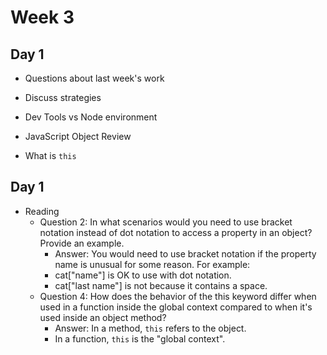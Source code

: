# Week 3

## Day 1

- Questions about last week's work
- Discuss strategies
- Dev Tools vs Node environment

- JavaScript Object Review
- What is `this`

## Day 1

- Reading
  - Question 2: In what scenarios would you need to use bracket notation instead of dot notation to access a property in an object? Provide an example.
    - Answer: You would need to use bracket notation if the property name is unusual for some reason. For example:
    - cat["name"] is OK to use with dot notation.
    - cat["last name"] is not because it contains a space.
  - Question 4: How does the behavior of the this keyword differ when used in a function inside the global context compared to when it's used inside an object method?
    - Answer: In a method, `this` refers to the object.
    - In a function, `this` is the "global context".